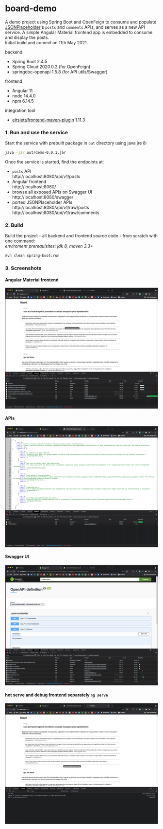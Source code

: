 # board-demo
A demo project using Spring Boot and OpenFeign to consume and populate [JSONPlaceholder](https://jsonplaceholder.typicode.com/)'s `posts` and `comments` APIs, and serves as a new API service. A simple Angular Material frontend app is embedded to consume and display the posts. \
Initial build and commit on 11th May 2021.

backend 
* Spring Boot 2.4.5
* Spring Cloud 2020.0.2 (for OpenFeign)
* springdoc-openapi 1.5.8 (for API utils/Swagger)

frontend
* Angular 11 
* node 14.4.0
* npm 6.14.5

integration tool
* [eirslett/frontend-maven-plugin](https://github.com/eirslett/frontend-maven-plugin) 1.11.3

### 1. Run and use the service
Start the service with prebuilt package in `out` directory using java jre 8:

```bash
java -jar out/demo-0.0.1.jar
```
Once the service is started, find the endpoints at:
* `posts` API \
  http://localhost:8080/api/v1/posts
* Angular frontend \
  http://localhost:8080/
* browse all exposed APIs on Swagger UI \
  http://localhost:8080/swagger
* ported JSONPlaceholder APIs \
  http://localhost:8080/api/v1/raw/posts \
  http://localhost:8080/api/v1/raw/comments 

### 2. Build
Build the project - all backend and frontend source code - from scratch with one command: \
*enviroment prerequisites: jdk 8, maven 3.3+*
```bash
mvn clean spring-boot:run
```
<!-- todo: frontend build commands -->
  
### 3. Screenshots
#### Angular Material frontend
![Angular frontend](media/Screen%20Shot%202021-05-11%20at%209.39.31%20PM.png)
#### APIs
![APIs](media/Screen%20Shot%202021-05-11%20at%209.40.04%20PM.png)
#### Swagger UI
![Swagger UI](media/Screen%20Shot%202021-05-11%20at%209.39.45%20PM.png)
#### hot serve and debug frontend separately `ng serve`
![ng serve](media/Screen%20Shot%202021-05-11%20at%209.40.18%20PM.png)
